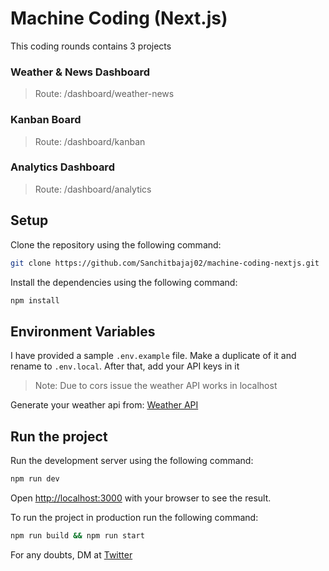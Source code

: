 # Machine Coding (Next.js)

This coding rounds contains 3 projects

### Weather & News Dashboard

> Route: /dashboard/weather-news

### Kanban Board

> Route: /dashboard/kanban

### Analytics Dashboard

> Route: /dashboard/analytics

## Setup

Clone the repository using the following command:

```bash
git clone https://github.com/Sanchitbajaj02/machine-coding-nextjs.git
```

Install the dependencies using the following command:

```bash
npm install
```

## Environment Variables

I have provided a sample `.env.example` file. Make a duplicate of it and rename to `.env.local`. After that, add your API keys in it

> Note: Due to cors issue the weather API works in localhost

Generate your weather api from: [Weather API](https://openweathermap.org/)

## Run the project

Run the development server using the following command:

```bash
npm run dev
```

Open [http://localhost:3000](http://localhost:3000) with your browser to see the result.


To run the project in production run the following command:

```bash
npm run build && npm run start
```

For any doubts, DM at [Twitter](https://x.com/solitrix02)